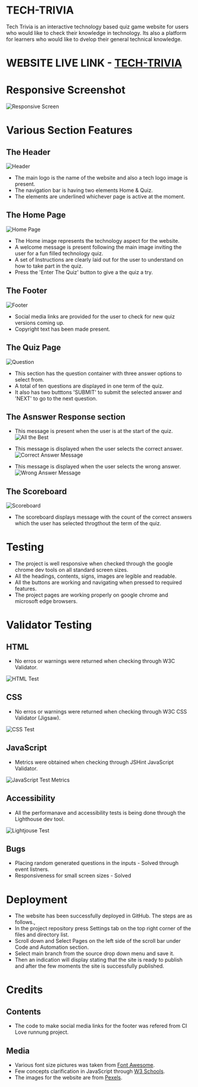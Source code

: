 # TECH-TRIVIA
Tech Trivia is an interactive technology based quiz game website for users who would like to check their knowledge in technology. Its also a platform for learners who would like to dvelop their general technical knowledge.

# WEBSITE LIVE LINK - [TECH-TRIVIA](https://salwina.github.io/tech-trivia/)

# Responsive Screenshot
![Responsive Screen](/assets/images/responsiveScreenshots.jpg)

# Various Section Features 
## The Header

![Header](/assets/images/header.jpg)

* The main logo is the name of the website and also a tech logo image is present.
* The navigation bar is having two elements Home & Quiz.
* The elements are underlined whichever page is active at the moment.

## The Home Page

![Home Page](/assets/images/instructions.jpg)

* The Home image represents the technology aspect for the website.
* A welcome message is present following the main image inviting the user for a fun filled technology quiz.
* A set of Instructions are clearly laid out for the user to understand on how to take part in the quiz.
* Press the 'Enter The Quiz' button to give a the quiz a try.

## The Footer

![Footer](/assets/images/footer.jpg)

* Social media links are provided for the user to check for new quiz versions coming up.
* Copyright text has been made present.

## The Quiz Page

![Question](/assets/images/question.jpg)

* This section has the question container with three answer options to select from.
* A total of ten questions are displayed in one term of the quiz.
* It also has two butttons 'SUBMIT' to submit the selected answer and 'NEXT' to go to the next question.


## The Asnswer Response section

* This message is present when the user is at the start of the quiz.
![All the Best](/assets/images/allTheBest.jpg)

* This message is displayed when the user selects the correct answer.
![Correct Answer Message](/assets/images/correctAnswerMessage.jpg)

* This message is displayed when the user selects the wrong answer.
![Wrong Answer Message](/assets/images/wrongAnswerMessage.jpg)

## The Scoreboard

![Scoreboard](/assets/images/scoreboard.jpg)

* The scoreboard displays message with the count of the correct answers which the user has selected throgthout the term of the quiz.

# Testing
* The project is well responsive when checked through the google chrome dev tools on all standard screen sizes.
* All the headings, contents, signs, images are legible and readable.
* All the buttons are working and navigating when pressed to required features.
* The project pages are working properly on google chrome and microsoft edge browsers.

# Validator Testing

## HTML 
* No erros or warnings were returned when checking through W3C Validator.

![HTML Test](/assets/images/htmlTestPass.jpg)

## CSS 
* No erros or warnings were returned when checking through W3C CSS Validator (Jigsaw).

![CSS Test](/assets/images/cssTestPass.jpg)

## JavaScript 
* Metrics were obtained when checking through JSHint JavaScript Validator.

![JavaScript Test Metrics](/assets/images/jsTestMetrics.jpg)

## Accessibility 
* All the performanave and accessibility tests is being done through the Lighthouse dev tool.

![Lightjouse Test](/assets/images/lighthouseTest.jpg)

## Bugs
* Placing random generated questions in the inputs - Solved through event listners.
* Responsiveness for small screen sizes - Solved

# Deployment
* The website has been successfully deployed in GitHub. The steps are as follows.,
* In the project repository press Settings tab on the top right corner of the files and directory list.
* Scroll down and Select Pages on the left side of the scroll bar under Code and Automation section.
* Select main branch from the source drop down menu and save it. 
* Then an indication will display stating that the site is ready to publish and after the few moments the site is successfully published.


# Credits
## Contents
* The code to make social media links for the footer was refered from CI Love runnung project.

## Media
* Various font size pictures was taken from [Font Awesome](https://fontawesome.com/).
* Few concepts clarification in JavaScript through [W3 Schools](https://www.w3schools.com/). 
* The images for the website are from [Pexels](https://www.pexels.com/).